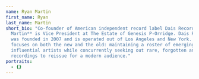 ```yaml
---
name: Ryan Martin
first_name: Ryan
last_name: Martin
short_bio: "Co-founder of American independent record label Dais Records, **Ryan
  Martin** is Vice President at The Estate of Genesis P-Orridge. Dais Records
  was founded in 2007 and is operated out of Los Angeles and New York. The label
  focuses on both the new and the old: maintaining a roster of emerging,
  influential artists while concurrently seeking out rare, forgotten and lost
  recordings to reissue for a modern audience."
portraits:
  - {}
---
```

